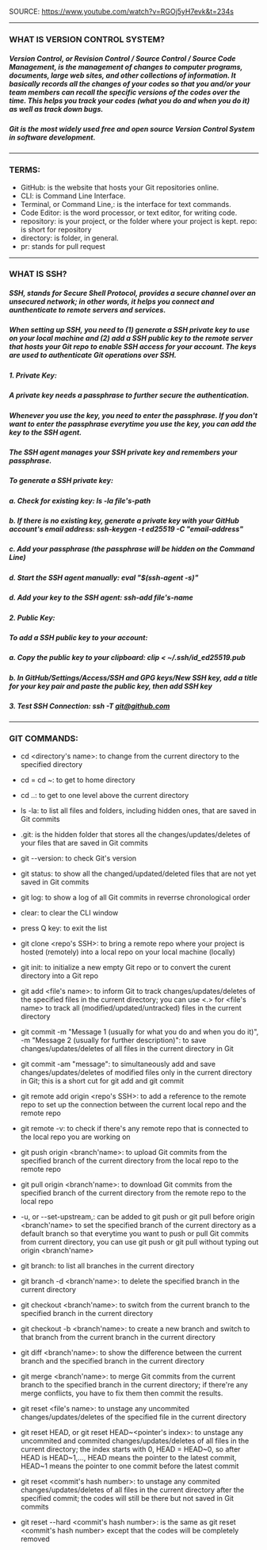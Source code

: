 SOURCE: https://www.youtube.com/watch?v=RGOj5yH7evk&t=234s

***

### WHAT IS VERSION CONTROL SYSTEM?
##### Version Control, or Revision Control / Source Control / Source Code Management, is the management of changes to computer programs, documents, large web sites, and other collections of information. It basically records all the changes of your codes so that you and/or your team members can recall the specific versions of the codes over the time. This helps you track your codes (what you do and when you do it) as well as track down bugs.
##### Git is the most widely used free and open source Version Control System in software development.

***

### TERMS:
* GitHub: is the website that hosts your Git repositories online.
* CLI: is Command Line Interface.
* Terminal, or Command Line,: is the interface for text commands.
* Code Editor: is the word processor, or text editor, for writing code.
* repository: is your project, or the folder where your project is kept. repo: is short for repository
* directory: is folder, in general.
* pr: stands for pull request

***

### WHAT IS SSH?
##### SSH, stands for Secure Shell Protocol, provides a secure channel over an unsecured network; in other words, it helps you connect and aunthenticate to remote servers and services.
##### When setting up SSH, you need to (1) generate a SSH private key to use on your local machine and (2) add a SSH public key to the remote server that hosts your Git repo to enable SSH access for your account. The keys are used to authenticate Git operations over SSH.
##### 1. Private Key:
##### A private key needs a passphrase to further secure the authentication.
##### Whenever you use the key, you need to enter the passphrase. If you don't want to enter the passphrase everytime you use the key, you can add the key to the SSH agent.
##### The SSH agent manages your SSH private key and remembers your passphrase.
##### To generate a SSH private key:
##### a. Check for existing key: ls -la file's-path
##### b. If there is no existing key, generate a private key with your GitHub account's email address: ssh-keygen -t ed25519 -C "email-address"
##### c. Add your passphrase (the passphrase will be hidden on the Command Line)
##### d. Start the SSH agent manually: eval "$(ssh-agent -s)"
##### d. Add your key to the SSH agent: ssh-add file's-name
##### 2. Public Key:
##### To add a SSH public key to your account:
##### a. Copy the public key to your clipboard: clip < ~/.ssh/id_ed25519.pub
##### b. In GitHub/Settings/Access/SSH and GPG keys/New SSH key, add a title for your key pair and paste the public key, then add SSH key
##### 3. Test SSH Connection: ssh -T git@github.com

***
    
### GIT COMMANDS:
* cd <directory's name>: to change from the current directory to the specified directory
* cd = cd ~: to get to home directory
* cd ..: to get to one level above the current directory
* ls -la: to list all files and folders, including hidden ones, that are saved in Git commits
* .git: is the hidden folder that stores all the changes/updates/deletes of your files that are saved in Git commits
* git --version: to check Git's version
* git status: to show all the changed/updated/deleted files that are not yet saved in Git commits
* git log: to show a log of all Git commits in reverrse chronological order
* clear: to clear the CLI window
* press Q key: to exit the list

* git clone <repo's SSH>: to bring a remote repo where your project is hosted (remotely) into a local repo on your local machine (locally)
* git init: to initialize a new empty Git repo or to convert the curent directory into a Git repo
* git add <file's name>: to inform Git to track changes/updates/deletes of the specified files in the current directory; you can use <.> for <file's name> to track all (modified/updated/untracked) files in the current directory
* git commit -m "Message 1 (usually for what you do and when you do it)", -m "Message 2 (usually for further description)": to save changes/updates/deletes of all files in the current directory in Git
* git commit -am "message": to simultaneously add and save changes/updates/deletes of modified files only in the current directory in Git; this is a short cut for git add and git commit
* git remote add origin <repo's SSH>: to add a reference to the remote repo to set up the connection between the current local repo and the remote repo
* git remote -v: to check if there's any remote repo that is connected to the local repo you are working on
* git push origin <branch'name>: to upload Git commits from the specified branch of the current directory from the local repo to the remote repo
* git pull origin <branch'name>: to download Git commits from the specified branch of the current directory from the remote repo to the local repo
* -u, or --set-upstream,: can be added to git push or git pull before origin <branch'name> to set the specified branch of the current directory as a default branch so that everytime you want to push or pull Git commits from current directory, you can use git push or git pull without typing out origin <branch'name>

* git branch: to list all branches in the current directory
* git branch -d <branch'name>: to delete the specified branch in the current directory
* git checkout <branch'name>: to switch from the current branch to the specified branch in the current directory
* git checkout -b <branch'name>: to create a new branch and switch to that branch from the current branch in the current directory
* git diff <branch'name>: to show the difference between the current branch and the specified branch in the current directory
* git merge <branch'name>: to merge Git commits from the current branch to the specified branch in the current directory; if there're any merge conflicts, you have to fix them then commit the results.

* git reset <file's name>: to unstage any uncommited changes/updates/deletes of the specified file in the current directory
* git reset HEAD, or git reset HEAD~<pointer's index>: to unstage any uncommited and commited changes/updates/deletes of all files in the current directory; the index starts with 0, HEAD = HEAD~0, so after HEAD is HEAD~1,..., HEAD means the pointer to the latest commit, HEAD~1 means the pointer to one commit before the latest commit
* git reset <commit's hash number>: to unstage any commited changes/updates/deletes of all files in the current directory after the specified commit; the codes will still be there but not saved in Git commits
* git reset --hard <commit's hash number>: is the same as git reset <commit's hash number> except that the codes will be completely removed
